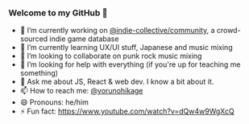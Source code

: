 ### Welcome to my GitHub 👋

- 🔭 I’m currently working on [@indie-collective/community](https://github.com/indie-collective/community), a crowd-sourced indie game database
- 🌱 I’m currently learning UX/UI stuff, Japanese and music mixing
- 👯 I’m looking to collaborate on punk rock music mixing
- 🤔 I’m looking for help with everything (if you're up for teaching me something)
- 💬 Ask me about JS, React & web dev. I know a bit about it.
- 📫 How to reach me: [@yorunohikage](https://twitter.com/yorunohikage)
- 😄 Pronouns: he/him
- ⚡ Fun fact: https://www.youtube.com/watch?v=dQw4w9WgXcQ
